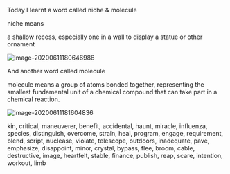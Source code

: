 Today I learnt a word called niche & molecule



niche means 

a shallow recess, especially one in a wall to display a statue or other ornament



![image-20200611180646986](E:\github\ninagu2010.github.io\images\image-20200611180646986.png)



And another word called molecule



molecule means a group of atoms bonded together, representing the smallest fundamental unit of a chemical compound that can take part in a chemical reaction.



![image-20200611181604836](E:\github\ninagu2010.github.io\images\image-20200611181604836.png)



kin, critical, maneuverer, benefit, accidental, haunt, miracle, influenza, species, distinguish, overcome, strain, heal, program, engage, requirement, blend, script, nuclease, violate, telescope, outdoors, inadequate, pave, emphasize, disappoint, minor, crystal,  bypass, flee, broom, cable, destructive, image, heartfelt, stable, finance, publish, reap, scare, intention, workout, limb